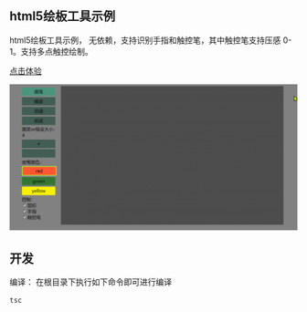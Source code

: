 ## html5绘板工具示例
html5绘板工具示例， 无依赖，支持识别手指和触控笔，其中触控笔支持压感 0-1。支持多点触控绘制。

[点击体验](https://xninemoon.github.io/HtmlDrawer/index.html)

![](./docs/img/1.gif)

## 开发

编译： 在根目录下执行如下命令即可进行编译
```
tsc
```
